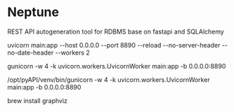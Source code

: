 # Neptune

REST API autogeneration tool for RDBMS base on fastapi and SQLAlchemy

uvicorn main:app --host 0.0.0.0 --port 8890 --reload --no-server-header --no-date-header --workers 2

gunicorn -w 4 -k uvicorn.workers.UvicornWorker main:app -b 0.0.0.0:8890

/opt/pyAPI/venv/bin/gunicorn -w 4 -k uvicorn.workers.UvicornWorker main:app -b 0.0.0.0:8890

brew install graphviz 